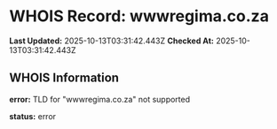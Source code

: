 # WHOIS Record: wwwregima.co.za

**Last Updated:** 2025-10-13T03:31:42.443Z
**Checked At:** 2025-10-13T03:31:42.443Z

## WHOIS Information

**error:** TLD for "wwwregima.co.za" not supported

**status:** error

